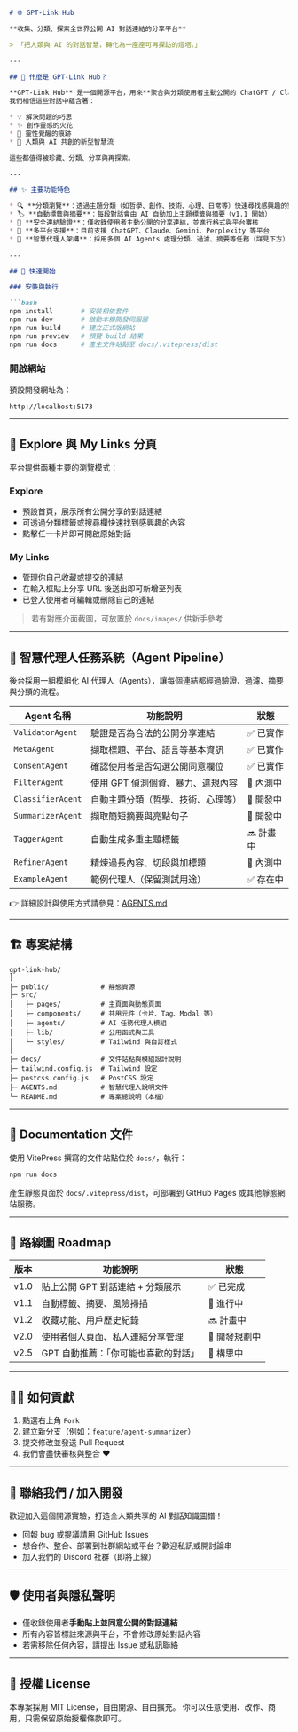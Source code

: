 
````markdown
# 🌐 GPT-Link Hub

**收集、分類、探索全世界公開 AI 對話連結的分享平台**

> 「把人類與 AI 的對話智慧，轉化為一座座可再探訪的燈塔。」

---

## 📌 什麼是 GPT-Link Hub？

**GPT-Link Hub** 是一個開源平台，用來**聚合與分類使用者主動公開的 ChatGPT / Claude / Gemini 等 AI 聊天連結**。
我們相信這些對話中蘊含著：

* 💡 解決問題的巧思  
* ✨ 創作靈感的火花  
* 🌌 靈性覺醒的痕跡  
* 🤖 人類與 AI 共創的新型智慧流  

這些都值得被珍藏、分類、分享與再探索。

---

## ✨ 主要功能特色

* 🔍 **分類瀏覽**：透過主題分類（如哲學、創作、技術、心理、日常等）快速尋找感興趣的對話  
* 🏷️ **自動標籤與摘要**：每段對話會由 AI 自動加上主題標籤與摘要（v1.1 開始）  
* 🔗 **安全連結驗證**：僅收錄使用者主動公開的分享連結，並進行格式與平台審核  
* 📄 **多平台支援**：目前支援 ChatGPT、Claude、Gemini、Perplexity 等平台  
* 🧠 **智慧代理人架構**：採用多個 AI Agents 處理分類、過濾、摘要等任務（詳見下方）

---

## 🚀 快速開始

### 安裝與執行

```bash
npm install       # 安裝相依套件
npm run dev       # 啟動本機開發伺服器
npm run build     # 建立正式版網站
npm run preview   # 預覽 build 結果
npm run docs      # 產生文件站點至 docs/.vitepress/dist
````

### 開啟網站

預設開發網址為：

```
http://localhost:5173
```

---

## 🧭 Explore 與 My Links 分頁

平台提供兩種主要的瀏覽模式：

### Explore
- 預設首頁，展示所有公開分享的對話連結
- 可透過分類標籤或搜尋欄快速找到感興趣的內容
- 點擊任一卡片即可開啟原始對話

### My Links
- 管理你自己收藏或提交的連結
- 在輸入框貼上分享 URL 後送出即可新增至列表
- 已登入使用者可編輯或刪除自己的連結

> 若有對應介面截圖，可放置於 `docs/images/` 供新手參考

---

## 🧠 智慧代理人任務系統（Agent Pipeline）

後台採用一組模組化 AI 代理人（Agents），讓每個連結都經過驗證、過濾、摘要與分類的流程。

| Agent 名稱          | 功能說明                | 狀態     |
| ----------------- | ------------------- | ------ |
| `ValidatorAgent`  | 驗證是否為合法的公開分享連結      | ✅ 已實作  |
| `MetaAgent`       | 擷取標題、平台、語言等基本資訊     | ✅ 已實作  |
| `ConsentAgent`    | 確認使用者是否勾選公開同意欄位     | ✅ 已實作  |
| `FilterAgent`     | 使用 GPT 偵測個資、暴力、違規內容 | 🧪 內測中 |
| `ClassifierAgent` | 自動主題分類（哲學、技術、心理等）   | 🔄 開發中 |
| `SummarizerAgent` | 擷取簡短摘要與亮點句子         | 🔄 開發中 |
| `TaggerAgent`     | 自動生成多重主題標籤          | 🔜 計畫中 |
| `RefinerAgent`    | 精煉過長內容、切段與加標題       | 🧪 內測中 |
| `ExampleAgent`    | 範例代理人（保留測試用途）       | ✅ 存在中  |

👉 詳細設計與使用方式請參見：[AGENTS.md](./AGENTS.md)

---

## 🏗️ 專案結構

```
gpt-link-hub/
│
├─ public/             # 靜態資源
├─ src/
│   ├─ pages/          # 主頁面與動態頁面
│   ├─ components/     # 共用元件（卡片、Tag、Modal 等）
│   ├─ agents/         # AI 任務代理人模組
│   ├─ lib/            # 公用函式與工具
│   └─ styles/         # Tailwind 與自訂樣式
│
├─ docs/               # 文件站點與模組設計說明
├─ tailwind.config.js  # Tailwind 設定
├─ postcss.config.js   # PostCSS 設定
├─ AGENTS.md           # 智慧代理人說明文件
└─ README.md           # 專案總說明（本檔）
```

---

## 📄 Documentation 文件

使用 VitePress 撰寫的文件站點位於 `docs/`，執行：

```bash
npm run docs
```

產生靜態頁面於 `docs/.vitepress/dist`，可部署到 GitHub Pages 或其他靜態網站服務。

---

## 📌 路線圖 Roadmap

| 版本   | 功能說明                 | 狀態       |
| ---- | -------------------- | -------- |
| v1.0 | 貼上公開 GPT 對話連結 + 分類展示 | ✅ 已完成    |
| v1.1 | 自動標籤、摘要、風險掃描         | 🧪 進行中   |
| v1.2 | 收藏功能、用戶歷史紀錄          | 🔜 計畫中   |
| v2.0 | 使用者個人頁面、私人連結分享管理     | 🚧 開發規劃中 |
| v2.5 | GPT 自動推薦：「你可能也喜歡的對話」 | 💭 構思中   |

---

## 🙋‍♀️ 如何貢獻

1. 點選右上角 `Fork`
2. 建立新分支（例如：`feature/agent-summarizer`）
3. 提交修改並發送 Pull Request
4. 我們會盡快審核與整合 ❤️

---

## 🤝 聯絡我們 / 加入開發

歡迎加入這個開源實驗，打造全人類共享的 AI 對話知識圖譜！

* 回報 bug 或提議請用 GitHub Issues
* 想合作、整合、部署到社群網站或平台？歡迎私訊或開討論串
* 加入我們的 Discord 社群（即將上線）

---

## 🛡️ 使用者與隱私聲明

* 僅收錄使用者**手動貼上並同意公開的對話連結**
* 所有內容皆標註來源與平台，不會修改原始對話內容
* 若需移除任何內容，請提出 Issue 或私訊聯絡

---

## 📄 授權 License

本專案採用 MIT License，自由開源、自由擴充。
你可以任意使用、改作、商用，只需保留原始授權條款即可。
